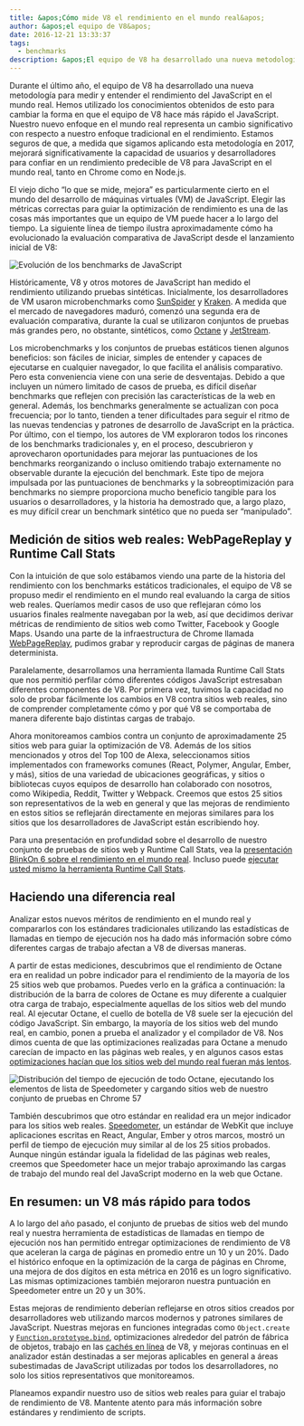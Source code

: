 ```yaml
---
title: &apos;Cómo mide V8 el rendimiento en el mundo real&apos;
author: &apos;el equipo de V8&apos;
date: 2016-12-21 13:33:37
tags:
  - benchmarks
description: &apos;El equipo de V8 ha desarrollado una nueva metodología para medir y entender el rendimiento del JavaScript en el mundo real.&apos;
---
```

Durante el último año, el equipo de V8 ha desarrollado una nueva metodología para medir y entender el rendimiento del JavaScript en el mundo real. Hemos utilizado los conocimientos obtenidos de esto para cambiar la forma en que el equipo de V8 hace más rápido el JavaScript. Nuestro nuevo enfoque en el mundo real representa un cambio significativo con respecto a nuestro enfoque tradicional en el rendimiento. Estamos seguros de que, a medida que sigamos aplicando esta metodología en 2017, mejorará significativamente la capacidad de usuarios y desarrolladores para confiar en un rendimiento predecible de V8 para JavaScript en el mundo real, tanto en Chrome como en Node.js.

<!--truncate-->
El viejo dicho “lo que se mide, mejora” es particularmente cierto en el mundo del desarrollo de máquinas virtuales (VM) de JavaScript. Elegir las métricas correctas para guiar la optimización de rendimiento es una de las cosas más importantes que un equipo de VM puede hacer a lo largo del tiempo. La siguiente línea de tiempo ilustra aproximadamente cómo ha evolucionado la evaluación comparativa de JavaScript desde el lanzamiento inicial de V8:

![Evolución de los benchmarks de JavaScript](/_img/real-world-performance/evolution.png)

Históricamente, V8 y otros motores de JavaScript han medido el rendimiento utilizando pruebas sintéticas. Inicialmente, los desarrolladores de VM usaron microbenchmarks como [SunSpider](https://webkit.org/perf/sunspider/sunspider.html) y [Kraken](http://krakenbenchmark.mozilla.org/). A medida que el mercado de navegadores maduró, comenzó una segunda era de evaluación comparativa, durante la cual se utilizaron conjuntos de pruebas más grandes pero, no obstante, sintéticos, como [Octane](http://chromium.github.io/octane/) y [JetStream](http://browserbench.org/JetStream/).

Los microbenchmarks y los conjuntos de pruebas estáticos tienen algunos beneficios: son fáciles de iniciar, simples de entender y capaces de ejecutarse en cualquier navegador, lo que facilita el análisis comparativo. Pero esta conveniencia viene con una serie de desventajas. Debido a que incluyen un número limitado de casos de prueba, es difícil diseñar benchmarks que reflejen con precisión las características de la web en general. Además, los benchmarks generalmente se actualizan con poca frecuencia; por lo tanto, tienden a tener dificultades para seguir el ritmo de las nuevas tendencias y patrones de desarrollo de JavaScript en la práctica. Por último, con el tiempo, los autores de VM exploraron todos los rincones de los benchmarks tradicionales y, en el proceso, descubrieron y aprovecharon oportunidades para mejorar las puntuaciones de los benchmarks reorganizando o incluso omitiendo trabajo externamente no observable durante la ejecución del benchmark. Este tipo de mejora impulsada por las puntuaciones de benchmarks y la sobreoptimización para benchmarks no siempre proporciona mucho beneficio tangible para los usuarios o desarrolladores, y la historia ha demostrado que, a largo plazo, es muy difícil crear un benchmark sintético que no pueda ser “manipulado”.

## Medición de sitios web reales: WebPageReplay y Runtime Call Stats

Con la intuición de que solo estábamos viendo una parte de la historia del rendimiento con los benchmarks estáticos tradicionales, el equipo de V8 se propuso medir el rendimiento en el mundo real evaluando la carga de sitios web reales. Queríamos medir casos de uso que reflejaran cómo los usuarios finales realmente navegaban por la web, así que decidimos derivar métricas de rendimiento de sitios web como Twitter, Facebook y Google Maps. Usando una parte de la infraestructura de Chrome llamada [WebPageReplay](https://github.com/chromium/web-page-replay), pudimos grabar y reproducir cargas de páginas de manera determinista.

Paralelamente, desarrollamos una herramienta llamada Runtime Call Stats que nos permitió perfilar cómo diferentes códigos JavaScript estresaban diferentes componentes de V8. Por primera vez, tuvimos la capacidad no solo de probar fácilmente los cambios en V8 contra sitios web reales, sino de comprender completamente cómo y por qué V8 se comportaba de manera diferente bajo distintas cargas de trabajo.

Ahora monitoreamos cambios contra un conjunto de aproximadamente 25 sitios web para guiar la optimización de V8. Además de los sitios mencionados y otros del Top 100 de Alexa, seleccionamos sitios implementados con frameworks comunes (React, Polymer, Angular, Ember, y más), sitios de una variedad de ubicaciones geográficas, y sitios o bibliotecas cuyos equipos de desarrollo han colaborado con nosotros, como Wikipedia, Reddit, Twitter y Webpack. Creemos que estos 25 sitios son representativos de la web en general y que las mejoras de rendimiento en estos sitios se reflejarán directamente en mejoras similares para los sitios que los desarrolladores de JavaScript están escribiendo hoy.

Para una presentación en profundidad sobre el desarrollo de nuestro conjunto de pruebas de sitios web y Runtime Call Stats, vea la [presentación BlinkOn 6 sobre el rendimiento en el mundo real](https://www.youtube.com/watch?v=xCx4uC7mn6Y). Incluso puede [ejecutar usted mismo la herramienta Runtime Call Stats](/docs/rcs).

## Haciendo una diferencia real

Analizar estos nuevos méritos de rendimiento en el mundo real y compararlos con los estándares tradicionales utilizando las estadísticas de llamadas en tiempo de ejecución nos ha dado más información sobre cómo diferentes cargas de trabajo afectan a V8 de diversas maneras.

A partir de estas mediciones, descubrimos que el rendimiento de Octane era en realidad un pobre indicador para el rendimiento de la mayoría de los 25 sitios web que probamos. Puedes verlo en la gráfica a continuación: la distribución de la barra de colores de Octane es muy diferente a cualquier otra carga de trabajo, especialmente aquellas de los sitios web del mundo real. Al ejecutar Octane, el cuello de botella de V8 suele ser la ejecución del código JavaScript. Sin embargo, la mayoría de los sitios web del mundo real, en cambio, ponen a prueba el analizador y el compilador de V8. Nos dimos cuenta de que las optimizaciones realizadas para Octane a menudo carecían de impacto en las páginas web reales, y en algunos casos estas [optimizaciones hacían que los sitios web del mundo real fueran más lentos](https://benediktmeurer.de/2016/12/16/the-truth-about-traditional-javascript-benchmarks/#a-closer-look-at-octane).

![Distribución del tiempo de ejecución de todo Octane, ejecutando los elementos de lista de Speedometer y cargando sitios web de nuestro conjunto de pruebas en Chrome 57](/_img/real-world-performance/startup-distribution.png)

También descubrimos que otro estándar en realidad era un mejor indicador para los sitios web reales. [Speedometer](http://browserbench.org/Speedometer/), un estándar de WebKit que incluye aplicaciones escritas en React, Angular, Ember y otros marcos, mostró un perfil de tiempo de ejecución muy similar al de los 25 sitios probados. Aunque ningún estándar iguala la fidelidad de las páginas web reales, creemos que Speedometer hace un mejor trabajo aproximando las cargas de trabajo del mundo real del JavaScript moderno en la web que Octane.

## En resumen: un V8 más rápido para todos

A lo largo del año pasado, el conjunto de pruebas de sitios web del mundo real y nuestra herramienta de estadísticas de llamadas en tiempo de ejecución nos han permitido entregar optimizaciones de rendimiento de V8 que aceleran la carga de páginas en promedio entre un 10 y un 20%. Dado el histórico enfoque en la optimización de la carga de páginas en Chrome, una mejora de dos dígitos en esta métrica en 2016 es un logro significativo. Las mismas optimizaciones también mejoraron nuestra puntuación en Speedometer entre un 20 y un 30%.

Estas mejoras de rendimiento deberían reflejarse en otros sitios creados por desarrolladores web utilizando marcos modernos y patrones similares de JavaScript. Nuestras mejoras en funciones integradas como `Object.create` y [`Function.prototype.bind`](https://benediktmeurer.de/2015/12/25/a-new-approach-to-function-prototype-bind/), optimizaciones alrededor del patrón de fábrica de objetos, trabajo en las [cachés en línea](https://en.wikipedia.org/wiki/Inline_caching) de V8, y mejoras continuas en el analizador están destinadas a ser mejoras aplicables en general a áreas subestimadas de JavaScript utilizadas por todos los desarrolladores, no solo los sitios representativos que monitoreamos.

Planeamos expandir nuestro uso de sitios web reales para guiar el trabajo de rendimiento de V8. Mantente atento para más información sobre estándares y rendimiento de scripts.
